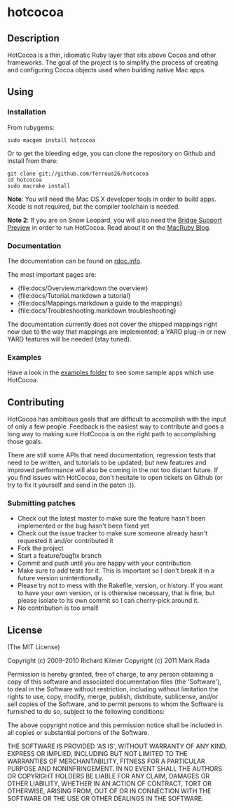 # hotcocoa

## Description

HotCocoa is a thin, idiomatic Ruby layer that sits above Cocoa and
other frameworks. The goal of the project is to simplify the process of creating
and configuring Cocoa objects used when building native Mac apps.

## Using

### Installation

From rubygems:

    sudo macgem install hotcocoa

Or to get the bleeding edge, you can clone the repository on Github and install from there:

    git clone git://github.com/ferrous26/hotcocoa
    cd hotcocoa
    sudo macrake install

__Note__: You will need the Mac OS X developer tools in order
to build apps. Xcode is not required, but the compiler toolchain is
needed.

__Note 2__: If you are on Snow Leopard, you will also need the
[Bridge Support Preview](http://www.macruby.org/files/BridgeSupport%20Preview%203.zip)
in order to run HotCocoa. Read about it on the
[MacRuby Blog](http://www.macruby.org/blog/2010/10/08/bridgesupport-preview.html).

### Documentation

The documentation can be found on [rdoc.info](http://rdoc.info/github/ferrous26/hotcocoa/master/frames).

The most important pages are:

* {file:docs/Overview.markdown the overview}
* {file:docs/Tutorial.markdown a tutorial}
* {file:docs/Mappings.markdown a guide to the mappings}
* {file:docs/Troubleshooting.markdown troubleshooting}

The documentation currently does not cover the shipped mappings right now due to the
way that mappings are implemented; a YARD plug-in or new YARD features
will be needed (stay tuned).

### Examples

Have a look in the [examples folder](https://github.com/ferrous26/hotcocoa/tree/master/examples) to see some sample apps which use HotCocoa.

## Contributing

HotCocoa has ambitious goals that are difficult to accomplish with the input of
only a few people. Feedback is the easiest way to contribute and goes a long way
to making sure HotCocoa is on the right path to accomplishing those goals.

There are still some APIs that need documentation, regression tests that need to
be written, and tutorials to be updated; but new features and improved performance
will also be coming in the not too distant future. If you find issues with
HotCocoa, don't hesitate to open tickets on Github (or try to fix it yourself and
send in the patch :)).

### Submitting patches

* Check out the latest master to make sure the feature hasn't been implemented or the bug hasn't been fixed yet
* Check out the issue tracker to make sure someone already hasn't requested it and/or contributed it
* Fork the project
* Start a feature/bugfix branch
* Commit and push until you are happy with your contribution
* Make sure to add tests for it. This is important so I don't break it in a future version unintentionally.
* Please try not to mess with the Rakefile, version, or history. If you want to have your own version, or is otherwise necessary, that is fine, but please isolate to its own commit so I can cherry-pick around it.
* No contribution is too small!

## License

(The MIT License)

Copyright (c) 2009-2010 Richard Kilmer
Copyright (c) 2011 Mark Rada

Permission is hereby granted, free of charge, to any person obtaining
a copy of this software and associated documentation files (the
'Software'), to deal in the Software without restriction, including
without limitation the rights to use, copy, modify, merge, publish,
distribute, sublicense, and/or sell copies of the Software, and to
permit persons to whom the Software is furnished to do so, subject to
the following conditions:

The above copyright notice and this permission notice shall be
included in all copies or substantial portions of the Software.

THE SOFTWARE IS PROVIDED 'AS IS', WITHOUT WARRANTY OF ANY KIND,
EXPRESS OR IMPLIED, INCLUDING BUT NOT LIMITED TO THE WARRANTIES OF
MERCHANTABILITY, FITNESS FOR A PARTICULAR PURPOSE AND NONINFRINGEMENT.
IN NO EVENT SHALL THE AUTHORS OR COPYRIGHT HOLDERS BE LIABLE FOR ANY
CLAIM, DAMAGES OR OTHER LIABILITY, WHETHER IN AN ACTION OF CONTRACT,
TORT OR OTHERWISE, ARISING FROM, OUT OF OR IN CONNECTION WITH THE
SOFTWARE OR THE USE OR OTHER DEALINGS IN THE SOFTWARE.
